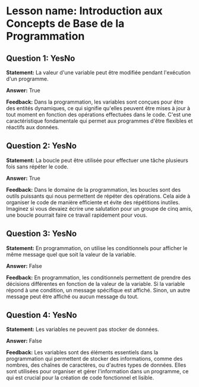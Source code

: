# Lesson name: Introduction aux Concepts de Base de la Programmation

## Question 1: YesNo

**Statement:** La valeur d'une variable peut être modifiée pendant l'exécution d'un programme.

**Answer:** True

**Feedback:**
Dans la programmation, les variables sont conçues pour être des entités dynamiques, ce qui signifie qu'elles peuvent être mises à jour à tout moment en fonction des opérations effectuées dans le code. C'est une caractéristique fondamentale qui permet aux programmes d'être flexibles et réactifs aux données.


## Question 2: YesNo

**Statement:** La boucle peut être utilisée pour effectuer une tâche plusieurs fois sans répéter le code.

**Answer:** True

**Feedback:**
Dans le domaine de la programmation, les boucles sont des outils puissants qui nous permettent de répéter des opérations. Cela aide à organiser le code de manière efficiente et évite des répétitions inutiles. Imaginez si vous devaiez écrire une salutation pour un groupe de cinq amis, une boucle pourrait faire ce travail rapidement pour vous.


## Question 3: YesNo

**Statement:** En programmation, on utilise les conditionnels pour afficher le même message quel que soit la valeur de la variable.

**Answer:** False

**Feedback:**
En programmation, les conditionnels permettent de prendre des décisions différentes en fonction de la valeur de la variable. Si la variable répond à une condition, un message spécifique est affiché. Sinon, un autre message peut être affiché ou aucun message du tout.


## Question 4: YesNo

**Statement:** Les variables ne peuvent pas stocker de données.

**Answer:** False

**Feedback:**
Les variables sont des éléments essentiels dans la programmation qui permettent de stocker des informations, comme des nombres, des chaînes de caractères, ou d'autres types de données. Elles sont utilisées pour organiser et gérer l'information dans un programme, ce qui est crucial pour la création de code fonctionnel et lisible.

